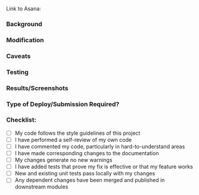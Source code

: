 Link to Asana: 

<!-- Please fill out the following sections and remove those which are not relevant -->

### Background

<!-- Give some Context about the changes you are making -->

### Modification

<!-- Specify what you are changing and why. --> 

### Caveats 

<!-- Any know issue with your implementation? -->

### Testing

<!-- Did you add Specs? Describe the steps taken to test this change end-to-end (against staging or local) -->

### Results/Screenshots

<!-- What is the outcome for this PR? Add a before/after screenshot if relevant. -->

### Type of Deploy/Submission Required?

<!--Does this require a codepush or a full app submission?  -->

### Checklist:

- [ ] My code follows the style guidelines of this project
- [ ] I have performed a self-review of my own code
- [ ] I have commented my code, particularly in hard-to-understand areas
- [ ] I have made corresponding changes to the documentation
- [ ] My changes generate no new warnings
- [ ] I have added tests that prove my fix is effective or that my feature works
- [ ] New and existing unit tests pass locally with my changes
- [ ] Any dependent changes have been merged and published in downstream modules